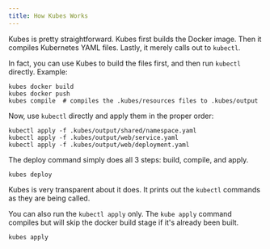 ```yaml
---
title: How Kubes Works
---
```


Kubes is pretty straightforward. Kubes first builds the Docker image. Then it compiles Kubernetes YAML files. Lastly, it merely calls out to `kubectl`.

In fact, you can use Kubes to build the files first, and then run `kubectl` directly. Example:

    kubes docker build
    kubes docker push
    kubes compile  # compiles the .kubes/resources files to .kubes/output

Now, use `kubectl` directly and apply them in the proper order:

    kubectl apply -f .kubes/output/shared/namespace.yaml
    kubectl apply -f .kubes/output/web/service.yaml
    kubectl apply -f .kubes/output/web/deployment.yaml

The deploy command simply does all 3 steps: build, compile, and apply.

    kubes deploy

Kubes is very transparent about it does.  It prints out the `kubectl` commands as they are being called.

You can also run the `kubectl apply` only. The `kube apply` command compiles but will skip the docker build stage if it's already been built.

    kubes apply
